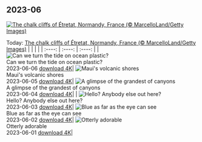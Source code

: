 ## 2023-06
[![The chalk cliffs of Étretat, Normandy, France (© MarcelloLand/Getty Images)](https://cn.bing.com/th?id=OHR.CliffsEtretat_EN-US8125687089_UHD.jpg&w=1000)](https://cn.bing.com/th?id=OHR.CliffsEtretat_EN-US8125687089_UHD.jpg&pid=hp&w=3840&h=2160&rs=1&c=4)

Today: [The chalk cliffs of Étretat, Normandy, France (© MarcelloLand/Getty Images)](https://cn.bing.com/th?id=OHR.CliffsEtretat_EN-US8125687089_UHD.jpg&pid=hp&w=3840&h=2160&rs=1&c=4)
  |      |      |      |
| :----: | :----: | :----: |
| ![Can we turn the tide on ocean plastic?](https://cn.bing.com/th?id=OHR.PlasticParrotfish_EN-US8059787303_UHD.jpg&pid=hp&w=384&h=216&rs=1&c=4) <br/> Can we turn the tide on ocean plastic? <br/> 2023-06-06  [download 4K](https://cn.bing.com/th?id=OHR.PlasticParrotfish_EN-US8059787303_UHD.jpg&pid=hp&w=3840&h=2160&rs=1&c=4)| ![Maui's volcanic shores](https://cn.bing.com/th?id=OHR.MauiBeach_EN-US7999098369_UHD.jpg&pid=hp&w=384&h=216&rs=1&c=4) <br/> Maui's volcanic shores <br/> 2023-06-05  [download 4K](https://cn.bing.com/th?id=OHR.MauiBeach_EN-US7999098369_UHD.jpg&pid=hp&w=3840&h=2160&rs=1&c=4)| ![A glimpse of the grandest of canyons](https://cn.bing.com/th?id=OHR.SouthKaibabTrail_EN-US7932080032_UHD.jpg&pid=hp&w=384&h=216&rs=1&c=4) <br/> A glimpse of the grandest of canyons <br/> 2023-06-04  [download 4K](https://cn.bing.com/th?id=OHR.SouthKaibabTrail_EN-US7932080032_UHD.jpg&pid=hp&w=3840&h=2160&rs=1&c=4)|
| ![Hello? Anybody else out here?](https://cn.bing.com/th?id=OHR.GemsbokNamibia_EN-US7844189674_UHD.jpg&pid=hp&w=384&h=216&rs=1&c=4) <br/> Hello? Anybody else out here? <br/> 2023-06-03  [download 4K](https://cn.bing.com/th?id=OHR.GemsbokNamibia_EN-US7844189674_UHD.jpg&pid=hp&w=3840&h=2160&rs=1&c=4)| ![Blue as far as the eye can see](https://cn.bing.com/th?id=OHR.ReefAwareness_EN-US4807167780_UHD.jpg&pid=hp&w=384&h=216&rs=1&c=4) <br/> Blue as far as the eye can see <br/> 2023-06-02  [download 4K](https://cn.bing.com/th?id=OHR.ReefAwareness_EN-US4807167780_UHD.jpg&pid=hp&w=3840&h=2160&rs=1&c=4)| ![Otterly adorable](https://cn.bing.com/th?id=OHR.WorldOtterDay_EN-US4690332709_UHD.jpg&pid=hp&w=384&h=216&rs=1&c=4) <br/> Otterly adorable <br/> 2023-06-01  [download 4K](https://cn.bing.com/th?id=OHR.WorldOtterDay_EN-US4690332709_UHD.jpg&pid=hp&w=3840&h=2160&rs=1&c=4)|
